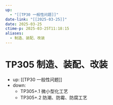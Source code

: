 ```yaml
---
up:
  - "[[TP30 一般性问题]]"
date-link: "[[2025-03-25]]"
date: 2025-03-25
ctime-p: 2025-03-25T11:18:15
aliases:
  - 制造、装配、改装
---
```


# TP305 制造、装配、改装

- up: [[TP30 一般性问题]]
- down:	
	- TP305+.1 微小型化工艺
	- TP305+.2 防潮、防霉、防腐工艺
	
